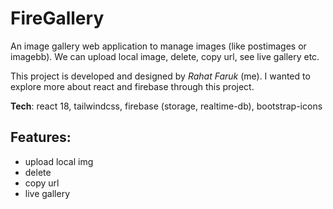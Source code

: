 # FireGallery

An image gallery web application to manage images (like postimages or imagebb). We can upload local image, delete, copy url, see live gallery etc. 

This project is developed and designed by *Rahat Faruk* (me). I wanted to explore more about react and firebase through this project.  

**Tech**: react 18, tailwindcss, firebase (storage, realtime-db), bootstrap-icons

## Features:
  - upload local img
  - delete
  - copy url
  - live gallery

